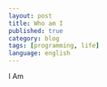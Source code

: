 ```yaml
---
layout: post
title: Who am I
published: true
category: blog
tags: [programming, life]
language: english
---
```

I Am